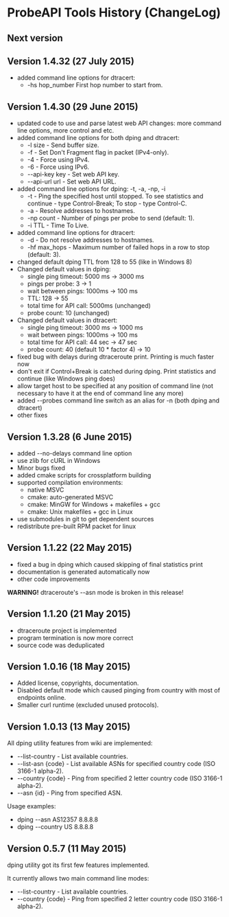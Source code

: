 # ProbeAPI Tools History (ChangeLog)

## Next version


## Version 1.4.32 (27 July 2015)

* added command line options for dtracert:
  * -hs hop_number  First hop number to start from.


## Version 1.4.30 (29 June 2015)

* updated code to use and parse latest web API changes: more command line options, more control and etc.
* added command line options for both dping and dtracert:
  * -l size         - Send buffer size.
  * -f              - Set Don't Fragment flag in packet (IPv4-only).
  * -4              - Force using IPv4.
  * -6              - Force using IPv6.
  * --api-key key   - Set web API key.
  * --api-url url   - Set web API URL.
* added command line options for dping: -t, -a, -np, -i
  * -t              - Ping the specified host until stopped. To see statistics and continue - type Control-Break; To stop - type Control-C.
  * -a              - Resolve addresses to hostnames.
  * -np count       - Number of pings per probe to send (default: 1).
  * -i TTL          - Time To Live.
* added command line options for dtracert:
  * -d              - Do not resolve addresses to hostnames.
  * -hf max_hops    - Maximum number of failed hops in a row to stop (default: 3).
* changed default dping TTL from 128 to 55 (like in Windows 8)
* Changed default values in dping:
  * single ping timeout: 5000 ms -> 3000 ms
  * pings per probe: 3 -> 1
  * wait between pings: 1000ms -> 100 ms
  * TTL: 128 -> 55
  * total time for API call: 5000ms (unchanged)
  * probe count: 10 (unchanged)
* Changed default values in dtracert:
  * single ping timeout: 3000 ms -> 1000 ms
  * wait between pings: 1000ms -> 100 ms
  * total time for API call: 44 sec -> 47 sec
  * probe count: 40 (default 10 * factor 4) -> 10
* fixed bug with delays during dtraceroute print. Printing is much faster now
* don't exit if Control+Break is catched during dping. Print statistics and continue (like Windows ping does)
* allow target host to be specified at any position of command line (not necessary to have it at the end of command line any more)
* added --probes command line switch as an alias for -n (both dping and dtracert)
* other fixes


## Version 1.3.28 (6 June 2015)

* added --no-delays command line option
* use zlib for cURL in Windows
* Minor bugs fixed
* added cmake scripts for crossplatform building
* supported compilation environments:
  * native MSVC
  * cmake: auto-generated MSVC
  * cmake: MinGW for Windows + makefiles + gcc
  * cmake: Unix makefiles + gcc in Linux
* use submodules in git to get dependent sources
* redistribute pre-built RPM packet for linux


## Version 1.1.22 (22 May 2015)

* fixed a bug in dping which caused skipping of final statistics print
* documentation is generated automatically now
* other code improvements

**WARNING!** dtraceroute's --asn mode is broken in this release!

 
## Version 1.1.20 (21 May 2015)

* dtraceroute project is implemented
* program termination is now more correct
* source code was deduplicated


## Version 1.0.16 (18 May 2015)

* Added license, copyrights, documentation.
* Disabled default mode which caused pinging from country with most of endpoints online.
* Smaller curl runtime (excluded unused protocols).


## Version 1.0.13 (13 May 2015)

All dping utility features from wiki are implemented:

* --list-country - List available countries.
* --list-asn {code} - List available ASNs for specified country code (ISO 3166-1 alpha-2).
* --country {code} - Ping from specified 2 letter country code (ISO 3166-1 alpha-2).
* --asn {id} - Ping from specified ASN.

Usage examples:
* dping --asn AS12357 8.8.8.8
* dping --country US 8.8.8.8


## Version 0.5.7 (11 May 2015)

dping utility got its first few features implemented.

It currently allows two main command line modes:

* --list-country - List available countries.
* --country {code} - Ping from specified 2 letter country code (ISO 3166-1 alpha-2).

